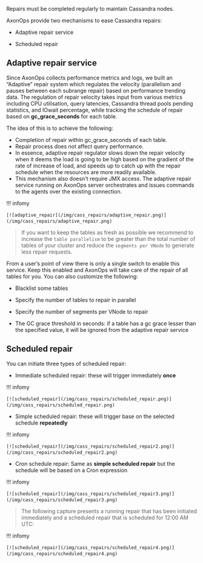Repairs must be completed regularly to maintain Cassandra nodes.

AxonOps provide two mechanisms to ease Cassandra repairs:

* Adaptive repair service

* Scheduled repair

## Adaptive repair service

Since AxonOps collects performance metrics and logs, we built an “Adaptive” repair system which regulates the velocity (parallelism and pauses between each subrange repair) based on performance trending data. The regulation of repair velocity takes input from various metrics including CPU utilisation, query latencies, Cassandra thread pools pending statistics, and IOwait percentage, while tracking the schedule of repair based on **gc_grace_seconds** for each table.

The idea of this is to achieve the following:

* Completion of repair within gc_grace_seconds of each table.
* Repair process does not affect query performance.
* In essence, adaptive repair regulator slows down the repair velocity when it deems the load is going to be high based on the gradient of the rate of increase of load, and speeds up to catch up with the repair schedule when the resources are more readily available.
* This mechanism also doesn't require JMX access. The adaptive repair service running on AxonOps server orchestrates and issues commands to the agents over the existing connection.

!!! infomy 

    [![adaptive_repair](/img/cass_repairs/adaptive_repair.png)](/img/cass_repairs/adaptive_repair.png)

> If you want to keep the tables as fresh as possible we recommend to increase the `table parallelism` to be greater than the total number of tables of your cluster and reduce the `segments per VNode` to generate less repair requests.

From a user’s point of view there is only a single switch to enable this service. Keep this enabled and AxonOps will take care of the repair of all tables for you. You can also customize the following:

* Blacklist some tables

* Specify the number of tables to repair in parallel

* Specify the number of segments per VNode to repair

* The GC grace threshold in seconds: if a table has a gc grace lesser than the specified value, it will be ignored from the adaptive repair service

## Scheduled repair

You can initiate three types of scheduled repair:

* Immediate scheduled repair: these will trigger immediately **once**

!!! infomy 

    [![scheduled_repair](/img/cass_repairs/scheduled_repair.png)](/img/cass_repairs/scheduled_repair.png)


* Simple scheduled repair: these will trigger base on the selected schedule **repeatedly**

!!! infomy 

    [![scheduled_repair](/img/cass_repairs/scheduled_repair2.png)](/img/cass_repairs/scheduled_repair2.png)

* Cron schedule repair: Same as **simple scheduled repair** but the schedule will be based on a Cron expression

!!! infomy 

    [![scheduled_repair](/img/cass_repairs/scheduled_repair3.png)](/img/cass_repairs/scheduled_repair3.png)

> The following capture presents a running repair that has been initiated immediately and a scheduled repair that is scheduled for 12:00 AM UTC:

!!! infomy 

    [![scheduled_repair](/img/cass_repairs/scheduled_repair4.png)](/img/cass_repairs/scheduled_repair4.png)